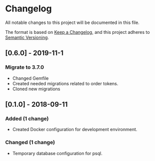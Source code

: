 # Changelog
All notable changes to this project will be documented in this file.

The format is based on [Keep a Changelog](https://keepachangelog.com/en/1.0.0/),
and this project adheres to [Semantic Versioning](https://semver.org/spec/v2.0.0.html).

## [0.6.0] - 2019-11-1
### Migrate to 3.7.0
- Changed Gemfile
- Created needed migrations related to order tokens.
- Cloned new migrations

## [0.1.0] - 2018-09-11
### Added (1 change)
- Created Docker configuration for development environment.

### Changed (1 change)
- Temporary database configuration for psql.

